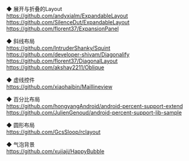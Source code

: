 ◆ 展开与折叠的Layout  
https://github.com/andyxialm/ExpandableLayout  
https://github.com/SilenceDut/ExpandableLayout  
https://github.com/florent37/ExpansionPanel  


◆ 斜线布局  
https://github.com/IntruderShanky/Squint  
https://github.com/developer-shivam/Diagonalify  
https://github.com/florent37/DiagonalLayout  
https://github.com/akshay2211/Oblique  

◆ 虚线控件  
https://github.com/xiaohaibin/Maillineview  


◆ 百分比布局  
https://github.com/hongyangAndroid/android-percent-support-extend  
https://github.com/JulienGenoud/android-percent-support-lib-sample    

◆ 圆形布局   
https://github.com/GcsSloop/rclayout  

◆ 气泡背景   
https://github.com/xujiaji/HappyBubble  